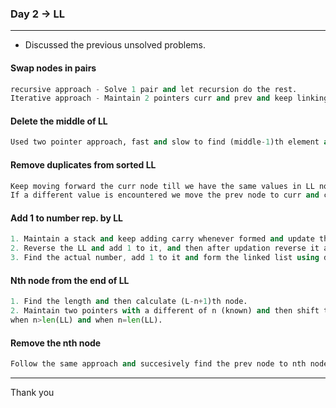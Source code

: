 ### Day 2 -> LL

---

- Discussed the previous unsolved problems.

#### Swap nodes in pairs

```py
recursive approach - Solve 1 pair and let recursion do the rest.
Iterative approach - Maintain 2 pointers curr and prev and keep linking as mentioned in question.
```

#### Delete the middle of LL

```py
Used two pointer approach, fast and slow to find (middle-1)th element and changed the links.
```

#### Remove duplicates from sorted LL

```cpp
Keep moving forward the curr node till we have the same values in LL nodes.
If a different value is encountered we move the prev node to curr and curr node to the next.
```

#### Add 1 to number rep. by LL

```cpp
1. Maintain a stack and keep adding carry whenever formed and update the resulting number at each node.
2. Reverse the LL and add 1 to it, and then after updation reverse it again.
3. Find the actual number, add 1 to it and form the linked list using digit sep.
```

#### Nth node from the end of LL

```py
1. Find the length and then calculate (L-n+1)th node.
2. Maintain two pointers with a different of n (known) and then shift them till fast pointer reaches null, corner cases are
when n>len(LL) and when n=len(LL).
```

#### Remove the nth node

```py
Follow the same approach and succesively find the prev node to nth node and remove the links.
```

---

Thank you
